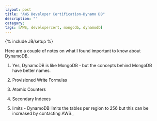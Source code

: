 ```yaml
---
layout: post
title: "AWS Developer Certification-Dynamo DB"
description: ""
category: 
tags: [AWS, developercert, mongodb, dynamodb]
---
```

{% include JB/setup %}

Here are a couple of notes on what I found important to know about DynamoDB.

1. Yes, DynamoDB is like MongoDB - but the concepts behind MongoDB have better names. 

1. Provisioned Write Formulas

1. Atomic Counters

1. Secondary Indexes

1. limits - DynamoDB limits the tables per region to 256 but this can be increased by contacting AWS., 
